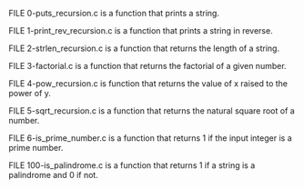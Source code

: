 FILE 0-puts_recursion.c is a function that prints a string.

FILE 1-print_rev_recursion.c is a function that prints a string in reverse.

FILE 2-strlen_recursion.c is a function that returns the length of a string.

FILE 3-factorial.c is a function that returns the factorial of a given number.

FILE 4-pow_recursion.c is function that returns the value of x raised to the power of y.

FILE 5-sqrt_recursion.c is a function that returns the natural square root of a number.

FILE 6-is_prime_number.c is a function that returns 1 if the input integer is a prime number.

FILE 100-is_palindrome.c is a function that returns 1 if a string is a palindrome and 0 if not.
